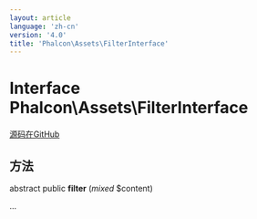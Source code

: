 ```yaml
---
layout: article
language: 'zh-cn'
version: '4.0'
title: 'Phalcon\Assets\FilterInterface'
---
```


# Interface **Phalcon\Assets\FilterInterface**

<a href="https://github.com/phalcon/cphalcon/tree/v3.4.0/phalcon/assets/filterinterface.zep" class="btn btn-default btn-sm">源码在GitHub</a>

## 方法

abstract public **filter** (*mixed* $content)

...
